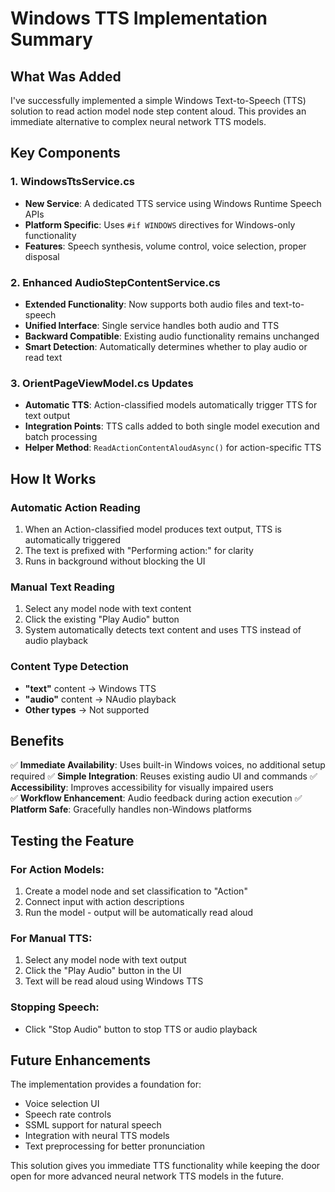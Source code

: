 # Windows TTS Implementation Summary

## What Was Added

I've successfully implemented a simple Windows Text-to-Speech (TTS) solution to read action model node step content aloud. This provides an immediate alternative to complex neural network TTS models.

## Key Components

### 1. WindowsTtsService.cs
- **New Service**: A dedicated TTS service using Windows Runtime Speech APIs
- **Platform Specific**: Uses `#if WINDOWS` directives for Windows-only functionality
- **Features**: Speech synthesis, volume control, voice selection, proper disposal

### 2. Enhanced AudioStepContentService.cs
- **Extended Functionality**: Now supports both audio files and text-to-speech
- **Unified Interface**: Single service handles both audio and TTS
- **Backward Compatible**: Existing audio functionality remains unchanged
- **Smart Detection**: Automatically determines whether to play audio or read text

### 3. OrientPageViewModel.cs Updates
- **Automatic TTS**: Action-classified models automatically trigger TTS for text output
- **Integration Points**: TTS calls added to both single model execution and batch processing
- **Helper Method**: `ReadActionContentAloudAsync()` for action-specific TTS

## How It Works

### Automatic Action Reading
1. When an Action-classified model produces text output, TTS is automatically triggered
2. The text is prefixed with "Performing action:" for clarity
3. Runs in background without blocking the UI

### Manual Text Reading
1. Select any model node with text content
2. Click the existing "Play Audio" button
3. System automatically detects text content and uses TTS instead of audio playback

### Content Type Detection
- **"text"** content → Windows TTS
- **"audio"** content → NAudio playback
- **Other types** → Not supported

## Benefits

✅ **Immediate Availability**: Uses built-in Windows voices, no additional setup required
✅ **Simple Integration**: Reuses existing audio UI and commands
✅ **Accessibility**: Improves accessibility for visually impaired users  
✅ **Workflow Enhancement**: Audio feedback during action execution
✅ **Platform Safe**: Gracefully handles non-Windows platforms

## Testing the Feature

### For Action Models:
1. Create a model node and set classification to "Action"
2. Connect input with action descriptions
3. Run the model - output will be automatically read aloud

### For Manual TTS:
1. Select any model node with text output
2. Click the "Play Audio" button in the UI
3. Text will be read aloud using Windows TTS

### Stopping Speech:
- Click "Stop Audio" button to stop TTS or audio playback

## Future Enhancements

The implementation provides a foundation for:
- Voice selection UI
- Speech rate controls
- SSML support for natural speech
- Integration with neural TTS models
- Text preprocessing for better pronunciation

This solution gives you immediate TTS functionality while keeping the door open for more advanced neural network TTS models in the future.
